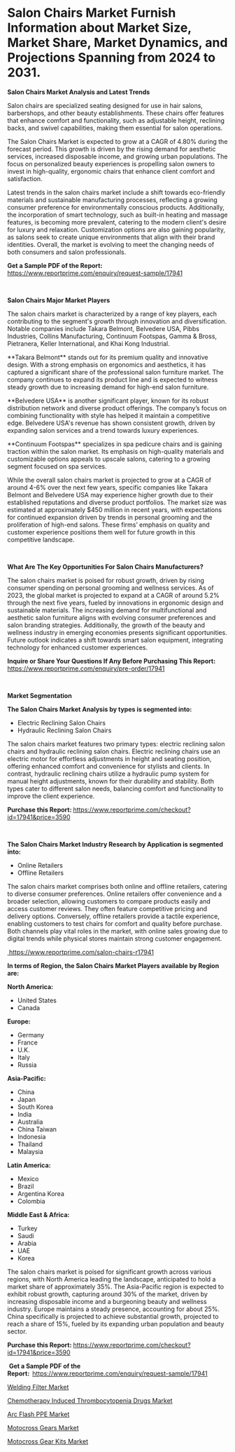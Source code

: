 <p><h1>Salon Chairs Market Furnish Information about Market Size, Market Share, Market Dynamics, and Projections Spanning from 2024 to 2031.</h1></p><p><strong>Salon Chairs Market Analysis and Latest Trends</strong></p>
<p><p>Salon chairs are specialized seating designed for use in hair salons, barbershops, and other beauty establishments. These chairs offer features that enhance comfort and functionality, such as adjustable height, reclining backs, and swivel capabilities, making them essential for salon operations.</p><p>The Salon Chairs Market is expected to grow at a CAGR of 4.80% during the forecast period. This growth is driven by the rising demand for aesthetic services, increased disposable income, and growing urban populations. The focus on personalized beauty experiences is propelling salon owners to invest in high-quality, ergonomic chairs that enhance client comfort and satisfaction.</p><p>Latest trends in the salon chairs market include a shift towards eco-friendly materials and sustainable manufacturing processes, reflecting a growing consumer preference for environmentally conscious products. Additionally, the incorporation of smart technology, such as built-in heating and massage features, is becoming more prevalent, catering to the modern client's desire for luxury and relaxation. Customization options are also gaining popularity, as salons seek to create unique environments that align with their brand identities. Overall, the market is evolving to meet the changing needs of both consumers and salon professionals.</p></p>
<p><strong>Get a Sample PDF of the Report:&nbsp;</strong> <a href="https://www.reportprime.com/enquiry/request-sample/17941?utm_campaign=62&utm_medium=2&utm_source=Github&utm_content=ia&utm_term=20112024&utm_id=salon-chairs">https://www.reportprime.com/enquiry/request-sample/17941</a></p>
<p>&nbsp;</p>
<p><strong>Salon Chairs Major Market Players</strong></p>
<p><p>The salon chairs market is characterized by a range of key players, each contributing to the segment's growth through innovation and diversification. Notable companies include Takara Belmont, Belvedere USA, Pibbs Industries, Collins Manufacturing, Continuum Footspas, Gamma & Bross, Pietranera, Keller International, and Khai Kong Industrial.</p><p>**Takara Belmont** stands out for its premium quality and innovative design. With a strong emphasis on ergonomics and aesthetics, it has captured a significant share of the professional salon furniture market. The company continues to expand its product line and is expected to witness steady growth due to increasing demand for high-end salon furniture.</p><p>**Belvedere USA** is another significant player, known for its robust distribution network and diverse product offerings. The company’s focus on combining functionality with style has helped it maintain a competitive edge. Belvedere USA's revenue has shown consistent growth, driven by expanding salon services and a trend towards luxury experiences.</p><p>**Continuum Footspas** specializes in spa pedicure chairs and is gaining traction within the salon market. Its emphasis on high-quality materials and customizable options appeals to upscale salons, catering to a growing segment focused on spa services.</p><p>While the overall salon chairs market is projected to grow at a CAGR of around 4-6% over the next few years, specific companies like Takara Belmont and Belvedere USA may experience higher growth due to their established reputations and diverse product portfolios. The market size was estimated at approximately $450 million in recent years, with expectations for continued expansion driven by trends in personal grooming and the proliferation of high-end salons. These firms’ emphasis on quality and customer experience positions them well for future growth in this competitive landscape.</p></p>
<p>&nbsp;</p>
<p><strong>What Are The Key Opportunities For Salon Chairs Manufacturers?</strong></p>
<p><p>The salon chairs market is poised for robust growth, driven by rising consumer spending on personal grooming and wellness services. As of 2023, the global market is projected to expand at a CAGR of around 5.2% through the next five years, fueled by innovations in ergonomic design and sustainable materials. The increasing demand for multifunctional and aesthetic salon furniture aligns with evolving consumer preferences and salon branding strategies. Additionally, the growth of the beauty and wellness industry in emerging economies presents significant opportunities. Future outlook indicates a shift towards smart salon equipment, integrating technology for enhanced customer experiences.</p></p>
<p><strong>Inquire or Share Your Questions If Any Before Purchasing This Report:</strong> <a href="https://www.reportprime.com/enquiry/pre-order/17941?utm_campaign=62&utm_medium=2&utm_source=Github&utm_content=ia&utm_term=20112024&utm_id=salon-chairs">https://www.reportprime.com/enquiry/pre-order/17941</a></p>
<p>&nbsp;</p>
<p><strong>Market Segmentation</strong></p>
<p><strong>The Salon Chairs Market Analysis by types is segmented into:</strong></p>
<p><ul><li>Electric Reclining Salon Chairs</li><li>Hydraulic Reclining Salon Chairs</li></ul></p>
<p><p>The salon chairs market features two primary types: electric reclining salon chairs and hydraulic reclining salon chairs. Electric reclining chairs use an electric motor for effortless adjustments in height and seating position, offering enhanced comfort and convenience for stylists and clients. In contrast, hydraulic reclining chairs utilize a hydraulic pump system for manual height adjustments, known for their durability and stability. Both types cater to different salon needs, balancing comfort and functionality to improve the client experience.</p></p>
<p><strong>Purchase this Report:&nbsp;</strong><a href="https://www.reportprime.com/checkout?id=17941&price=3590&utm_campaign=62&utm_medium=2&utm_source=Github&utm_content=ia&utm_term=20112024&utm_id=salon-chairs">https://www.reportprime.com/checkout?id=17941&price=3590</a></p>
<p>&nbsp;</p>
<p><strong>The Salon Chairs Market Industry Research by Application is segmented into:</strong></p>
<p><ul><li>Online Retailers</li><li>Offline Retailers</li></ul></p>
<p><p>The salon chairs market comprises both online and offline retailers, catering to diverse consumer preferences. Online retailers offer convenience and a broader selection, allowing customers to compare products easily and access customer reviews. They often feature competitive pricing and delivery options. Conversely, offline retailers provide a tactile experience, enabling customers to test chairs for comfort and quality before purchase. Both channels play vital roles in the market, with online sales growing due to digital trends while physical stores maintain strong customer engagement.</p></p>
<p><a href="https://www.reportprime.com/salon-chairs-r17941?utm_campaign=62&utm_medium=2&utm_source=Github&utm_content=ia&utm_term=20112024&utm_id=salon-chairs">&nbsp;https://www.reportprime.com/salon-chairs-r17941</a></p>
<p><strong>In terms of Region, the Salon Chairs Market Players available by Region are:</strong></p>
<p>
    <p> <strong> North America: </strong>
        <ul>
            <li>United States</li>
            <li>Canada</li>
        </ul>
        </p> 
    <p> <strong> Europe: </strong>
        <ul>
            <li>Germany</li>
            <li>France</li>
            <li>U.K.</li>
            <li>Italy</li>
            <li>Russia</li>
        </ul>
        </p> 
    <p> <strong> Asia-Pacific: </strong>
        <ul>
            <li>China</li>
            <li>Japan</li>
            <li>South Korea</li>
            <li>India</li>
            <li>Australia</li>
            <li>China Taiwan</li>
            <li>Indonesia</li>
            <li>Thailand</li>
            <li>Malaysia</li>
        </ul>
        </p> 
    <p> <strong> Latin America: </strong>
        <ul>
            <li>Mexico</li>
            <li>Brazil</li>
            <li>Argentina Korea</li>
            <li>Colombia</li>
        </ul>
        </p> 
    <p> <strong> Middle East & Africa: </strong>
        <ul>
            <li>Turkey</li>
            <li>Saudi</li>
            <li>Arabia</li>
            <li>UAE</li>
            <li>Korea</li>
        </ul>
    </p>
    </p>
<p><p>The salon chairs market is poised for significant growth across various regions, with North America leading the landscape, anticipated to hold a market share of approximately 35%. The Asia-Pacific region is expected to exhibit robust growth, capturing around 30% of the market, driven by increasing disposable income and a burgeoning beauty and wellness industry. Europe maintains a steady presence, accounting for about 25%. China specifically is projected to achieve substantial growth, projected to reach a share of 15%, fueled by its expanding urban population and beauty sector.</p></p>
<p><strong>Purchase this Report: </strong><a href="https://www.reportprime.com/checkout?id=17941&price=3590&utm_campaign=62&utm_medium=2&utm_source=Github&utm_content=ia&utm_term=20112024&utm_id=salon-chairs">https://www.reportprime.com/checkout?id=17941&price=3590</a></p>
<p>&nbsp;<strong>Get a Sample PDF of the Report:&nbsp;&nbsp;</strong><a href="https://www.reportprime.com/enquiry/request-sample/17941?utm_campaign=62&utm_medium=2&utm_source=Github&utm_content=ia&utm_term=20112024&utm_id=salon-chairs">https://www.reportprime.com/enquiry/request-sample/17941</a></p>
<p><strong></strong></p>
<p><p><a href="https://www.linkedin.com/pulse/welding-filter-market-trends-growth-outlook-2024-2031-s94if?utm_campaign=62&utm_medium=2&utm_source=Github&utm_content=ia&utm_term=20112024&utm_id=salon-chairs">Welding Filter Market</a></p><p><a href="https://issuu.com/reportprime-2/docs/chemotherapy-induced-thrombocytopen_35fc34d3c644c0?utm_campaign=62&utm_medium=2&utm_source=Github&utm_content=ia&utm_term=20112024&utm_id=salon-chairs">Chemotherapy Induced Thrombocytopenia Drugs Market</a></p><p><a href="https://www.linkedin.com/pulse/exploring-arc-flash-ppe-market-strategic-insights-growth-opportunities-y6u9f?utm_campaign=62&utm_medium=2&utm_source=Github&utm_content=ia&utm_term=20112024&utm_id=salon-chairs">Arc Flash PPE Market</a></p><p><a href="https://github.com/SanjidaMahmud54/Market-Research-Report-List-1/blob/main/motocross-gears-market.md?utm_campaign=62&utm_medium=2&utm_source=Github&utm_content=ia&utm_term=20112024&utm_id=salon-chairs">Motocross Gears Market</a></p><p><a href="https://github.com/WashimHussain441/Market-Research-Report-List-1/blob/main/motocross-gear-kits-market.md?utm_campaign=62&utm_medium=2&utm_source=Github&utm_content=ia&utm_term=20112024&utm_id=salon-chairs">Motocross Gear Kits Market</a></p></p>